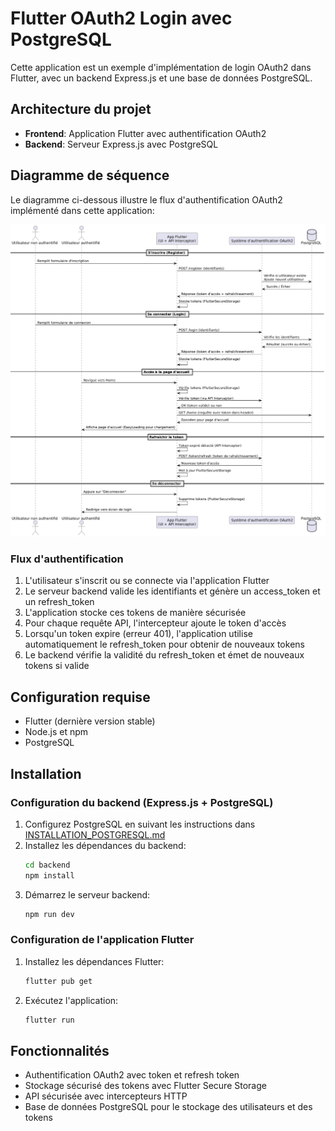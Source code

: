 # Flutter OAuth2 Login avec PostgreSQL

Cette application est un exemple d'implémentation de login OAuth2 dans Flutter, avec un backend Express.js et une base de données PostgreSQL.

## Architecture du projet

- **Frontend**: Application Flutter avec authentification OAuth2
- **Backend**: Serveur Express.js avec PostgreSQL

## Diagramme de séquence

Le diagramme ci-dessous illustre le flux d'authentification OAuth2 implémenté dans cette application:

![Diagramme de séquence OAuth2](digramSequence.png)

### Flux d'authentification
1. L'utilisateur s'inscrit ou se connecte via l'application Flutter
2. Le serveur backend valide les identifiants et génère un access_token et un refresh_token
3. L'application stocke ces tokens de manière sécurisée
4. Pour chaque requête API, l'intercepteur ajoute le token d'accès
5. Lorsqu'un token expire (erreur 401), l'application utilise automatiquement le refresh_token pour obtenir de nouveaux tokens
6. Le backend vérifie la validité du refresh_token et émet de nouveaux tokens si valide

## Configuration requise

- Flutter (dernière version stable)
- Node.js et npm
- PostgreSQL

## Installation

### Configuration du backend (Express.js + PostgreSQL)

1. Configurez PostgreSQL en suivant les instructions dans [INSTALLATION_POSTGRESQL.md](INSTALLATION_POSTGRESQL.md)
2. Installez les dépendances du backend:
   ```bash
   cd backend
   npm install
   ```
3. Démarrez le serveur backend:
   ```bash
   npm run dev
   ```

### Configuration de l'application Flutter

1. Installez les dépendances Flutter:
   ```bash
   flutter pub get
   ```
2. Exécutez l'application:
   ```bash
   flutter run
   ```

## Fonctionnalités

- Authentification OAuth2 avec token et refresh token
- Stockage sécurisé des tokens avec Flutter Secure Storage
- API sécurisée avec intercepteurs HTTP
- Base de données PostgreSQL pour le stockage des utilisateurs et des tokens
